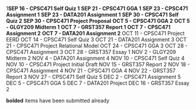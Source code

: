 1**SEP 16 - CPSC471 Self Quiz 1**
**SEP 21 - CPSC471 GGA 1**
**SEP 23 - CPSC471 Assignment 1**
**SEP 23 - DATA201 Assignment 1**
**SEP 30 - CPSC471 Self Quiz 2**
**SEP 30 - CPSC471 Project Proposal**
**OCT 5 - CPSC471 GGA 2**
**OCT 5 - GLGY209 Midterm 1**
**OCT 7 - GRST357 Report 1**
**OCT 7 - CPSC471 Assignment 2**
**OCT 7 - DATA201 Assignment 2**
OCT 11 - CPSC471 Project EERD
OCT 14 - CPSC471 Self Quiz 3
OCT 21 - DATA201 Assignment 3
OCT 21 - CPSC471 Project Relational Model
OCT 24 - CPSC471 GGA 3
OCT 28 - CPSC471 Assignment 3
OCT 28 - GRST357 Essay 1
NOV 2 - GLGY209 Midterm 2
NOV 4 - DATA201 Assignment 4
NOV 10 - CPSC471 Self Quiz 4
NOV 10 - CPSC471 Project Initial Draft
NOV 15 - GRST357 Report 2
NOV 18 - CPSC471 Assignment 4
NOV 21 - CPSC471 GGA 4
NOV 22 - GRST357 Report 3
NOV 27 - CPSC471 Self Quiz 5
DEC 2 - CPSC471 Assignment 5
DEC 5 - CPSC471 GGA 5
DEC 7 - DATA201 Project
DEC 16 - GRST357 Essay 2

**bolded** items have been submitted already